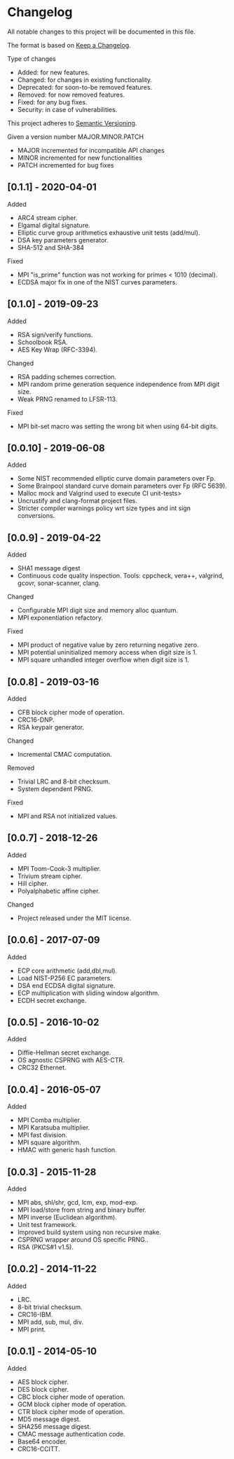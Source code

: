 Changelog
=========

All notable changes to this project will be documented in this file.

The format is based on [Keep a Changelog](http://keepachangelog.com).

Type of changes

* Added: for new features.
* Changed: for changes in existing functionality.
* Deprecated: for soon-to-be removed features.
* Removed: for now removed features.
* Fixed: for any bug fixes.
* Security: in case of vulnerabilities.

This project adheres to [Semantic Versioning](http://semver.org).

Given a version number MAJOR.MINOR.PATCH
* MAJOR incremented for incompatible API changes
* MINOR incremented for new functionalities
* PATCH incremented for bug fixes


[0.1.1] - 2020-04-01
--------------------

Added

* ARC4 stream cipher.
* Elgamal digital signature.
* Elliptic curve group arithmetics exhaustive unit tests (add/mul).
* DSA key parameters generator.
* SHA-512 and SHA-384

Fixed

* MPI "is_prime" function was not working for primes < 1010 (decimal).
* ECDSA major fix in one of the NIST curves parameters.


[0.1.0] - 2019-09-23
--------------------

Added

* RSA sign/verify functions.
* Schoolbook RSA.
* AES Key Wrap (RFC-3394).

Changed

* RSA padding schemes correction.
* MPI random prime generation sequence independence from MPI digit size.
* Weak PRNG renamed to LFSR-113.

Fixed

* MPI bit-set macro was setting the wrong bit when using 64-bit digits.


[0.0.10] - 2019-06-08
---------------------

Added

* Some NIST recommended elliptic curve domain parameters over Fp.
* Some Brainpool standard curve domain parameters over Fp (RFC 5639).
* Malloc mock and Valgrind used to execute CI unit-tests>
* Uncrustify and clang-format project files.
* Stricter compiler warnings policy wrt size types and int sign conversions.


[0.0.9] - 2019-04-22
--------------------

Added

* SHA1 message digest
* Continuous code quality inspection.
  Tools: cppcheck, vera++, valgrind, gcovr, sonar-scanner, clang.

Changed

* Configurable MPI digit size and memory alloc quantum.
* MPI exponentiation refactory.

Fixed

* MPI product of negative value by zero returning negative zero.
* MPI potential uninitialized memory access when digit size is 1.
* MPI square unhandled integer overflow when digit size is 1.


[0.0.8] - 2019-03-16
--------------------

Added

* CFB block cipher mode of operation.
* CRC16-DNP.
* RSA keypair generator.

Changed

* Incremental CMAC computation.

Removed

* Trivial LRC and 8-bit checksum.
* System dependent PRNG.

Fixed

* MPI and RSA not initialized values.


[0.0.7] - 2018-12-26
--------------------

Added

* MPI Toom-Cook-3 multiplier.
* Trivium stream cipher.
* Hill cipher.
* Polyalphabetic affine cipher.

Changed

* Project released under the MIT license.


[0.0.6] - 2017-07-09
--------------------

Added

* ECP core arithmetic (add,dbl,mul).
* Load NIST-P256 EC parameters.
* DSA end ECDSA digital signature.
* ECP multiplication with sliding window algorithm.
* ECDH secret exchange.


[0.0.5] - 2016-10-02
--------------------

Added

* Diffie-Hellman secret exchange.
* OS agnostic CSPRNG with AES-CTR.
* CRC32 Ethernet.


[0.0.4] - 2016-05-07
--------------------

Added

* MPI Comba multiplier.
* MPI Karatsuba multiplier.
* MPI fast division.
* MPI square algorithm.
* HMAC with generic hash function.


[0.0.3] - 2015-11-28
--------------------

Added

* MPI abs, shl/shr, gcd, lcm, exp, mod-exp.
* MPI load/store from string and binary buffer.
* MPI inverse (Euclidean algorithm).
* Unit test framework.
* Improved build system using non recursive make.
* CSPRNG wrapper around OS specific PRNG..
* RSA (PKCS#1 v1.5).


[0.0.2] - 2014-11-22
--------------------

Added

* LRC.
* 8-bit trivial checksum.
* CRC16-IBM.
* MPI add, sub, mul, div.
* MPI print.


[0.0.1] - 2014-05-10
--------------------

Added

* AES block cipher.
* DES block cipher.
* CBC block cipher mode of operation.
* GCM block cipher mode of operation.
* CTR block cipher mode of operation.
* MD5 message digest.
* SHA256 message digest.
* CMAC message authentication code.
* Base64 encoder.
* CRC16-CCITT.
